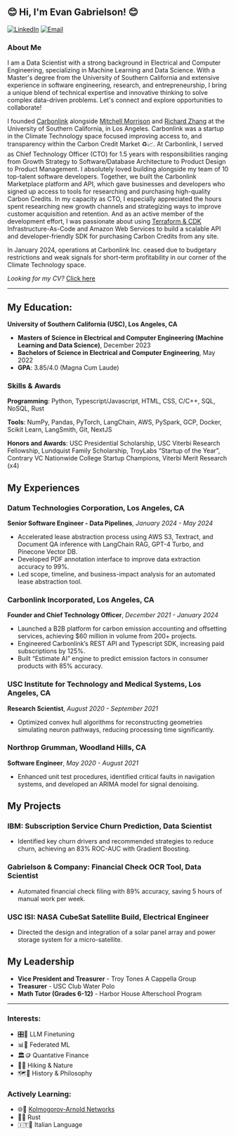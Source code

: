 ## 😊 Hi, I'm Evan Gabrielson! 😊 

[![LinkedIn](https://img.shields.io/badge/LinkedIn-evan--gabrielson-blue)](https://www.linkedin.com/in/evan-gabrielson-649b10168/)
[![Email](https://img.shields.io/badge/Email-ejgabrie@usc.edu-red)](mailto:ejgabrie@usc.edu)

### About Me

I am a Data Scientist with a strong background in Electrical and Computer Engineering, specializing in Machine Learning and Data Science. With a Master's degree from the University of Southern California and extensive experience in software engineering, research, and entrepreneurship, I bring a unique blend of technical expertise and innovative thinking to solve complex data-driven problems. Let's connect and explore opportunities to collaborate!

I founded [Carbonlink](https://www.carbonlink.io/) alongside [Mitchell Morrison](https://www.linkedin.com/in/mitchell-morrison2024/) and [Richard Zhang](https://www.linkedin.com/in/richard-zhang139/) at the University of Southern California, in Los Angeles. Carbonlink was a startup in the Climate Technology space focused improving access to, and transparency within the Carbon Credit Market ♻️📈. At Carbonlink, I served as Chief Technology Officer (CTO) for 1.5 years with responsibilities ranging from Growth Strategy to Software/Database Architecture to Product Design to Product Management. I absolutely loved building alongside my team of 10 top-talent software developers. Together, we built the Carbonlink Marketplace platform and API, which gave businesses and developers who signed up access to tools for researching and purchasing high-quality Carbon Credits. In my capacity as CTO, I especially appreciated the hours spent researching new growth channels and strategizing ways to improve customer acquisition and retention. And as an active member of the development effort, I was passionate about using [Terraform & CDK](https://developer.hashicorp.com/terraform/tutorials/aws-get-started) Infrastructure-As-Code and Amazon Web Services to build a scalable API and developer-friendly SDK for purchasing Carbon Credits from any site.

In January 2024, operations at Carbonlink Inc. ceased due to budgetary restrictions and weak signals for short-term profitability in our corner of the Climate Technology space.

_Looking for my CV?_ [Click here](https://github.com/evangabe/evangabe/blob/f7868a6c2d3eca06fc35541797aaa6400ed66a93/EG_2024_4.pdf)

---

## My Education:

**University of Southern California (USC), Los Angeles, CA**  
- **Masters of Science in Electrical and Computer Engineering (Machine Learning and Data Science)**, December 2023  
- **Bachelors of Science in Electrical and Computer Engineering**, May 2022  
- **GPA**: 3.85/4.0 (Magna Cum Laude)

### Skills & Awards
**Programming**: Python, Typescript/Javascript, HTML, CSS, C/C++, SQL, NoSQL, Rust

**Tools**: NumPy, Pandas, PyTorch, LangChain, AWS, PySpark, GCP, Docker, Scikit Learn, LangSmith, Git, NextJS

**Honors and Awards**: USC Presidential Scholarship, USC Viterbi Research Fellowship, Lundquist Family Scholarship, TroyLabs “Startup of the Year”, Contrary VC Nationwide College Startup Champions, Viterbi Merit Research (x4)

## My Experiences

### Datum Technologies Corporation, Los Angeles, CA
**Senior Software Engineer - Data Pipelines**, *January 2024 - May 2024*
- Accelerated lease abstraction process using AWS S3, Textract, and Document QA inference with LangChain RAG, GPT-4 Turbo, and Pinecone Vector DB.
- Developed PDF annotation interface to improve data extraction accuracy to 99%.
- Led scope, timeline, and business-impact analysis for an automated lease abstraction tool.

### Carbonlink Incorporated, Los Angeles, CA
**Founder and Chief Technology Officer**, *December 2021 - January 2024*
- Launched a B2B platform for carbon emission accounting and offsetting services, achieving $60 million in volume from 200+ projects.
- Engineered Carbonlink’s REST API and Typescript SDK, increasing paid subscriptions by 125%.
- Built “Estimate AI” engine to predict emission factors in consumer products with 85% accuracy.

### USC Institute for Technology and Medical Systems, Los Angeles, CA
**Research Scientist**, *August 2020 - September 2021*
- Optimized convex hull algorithms for reconstructing geometries simulating neuron pathways, reducing processing time significantly.

### Northrop Grumman, Woodland Hills, CA
**Software Engineer**, *May 2020 - August 2021*
- Enhanced unit test procedures, identified critical faults in navigation systems, and developed an ARIMA model for signal denoising.

## My Projects

### IBM: Subscription Service Churn Prediction, **Data Scientist**
- Identified key churn drivers and recommended strategies to reduce churn, achieving an 83% ROC-AUC with Gradient Boosting.

### Gabrielson & Company: Financial Check OCR Tool, **Data Scientist**  
- Automated financial check filing with 89% accuracy, saving 5 hours of manual work per week.

### USC ISI: NASA CubeSat Satellite Build, **Electrical Engineer**  
- Directed the design and integration of a solar panel array and power storage system for a micro-satellite.

## My Leadership

- **Vice President and Treasurer** - Troy Tones A Cappella Group
- **Treasurer** - USC Club Water Polo
- **Math Tutor (Grades 6-12)** - Harbor House Afterschool Program

---

### Interests: 

  - 🎛️🔢 LLM Finetuning
  - 📊📲 Federated ML
  - 🏛️🪙 Quantative Finance
  - 🥾🌱 Hiking & Nature 
  - 🗺️📖 History & Philosophy

### Actively Learning:

  - 🌐📶 [Kolmogorov-Arnold Networks](https://arxiv.org/pdf/2404.19756)
  - 🦀✨ Rust
  - 🇮🇹🤌 Italian Language
